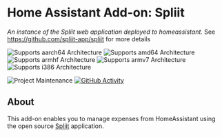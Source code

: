 # Home Assistant Add-on: Spliit

_An instance of the Spliit web application deployed to homeassistant._ See https://github.com/spliit-app/spliit for more details

![Supports aarch64 Architecture][aarch64-shield]
![Supports amd64 Architecture][amd64-shield]
![Supports armhf Architecture][armhf-shield]
![Supports armv7 Architecture][armv7-shield]
![Supports i386 Architecture][i386-shield]

<!-- [![Github Actions][github-actions-shield]][github-actions]-->
![Project Maintenance][maintenance-shield]
[![GitHub Activity][commits-shield]][commits]

## About

This add-on enables you to manage expenses from HomeAssistant using the open source [Spliit](https://github.com/spliit-app/spliit) application.

[aarch64-shield]: https://img.shields.io/badge/aarch64-yes-green.svg
[amd64-shield]: https://img.shields.io/badge/amd64-yes-green.svg
[armhf-shield]: https://img.shields.io/badge/armhf-no-red.svg
[armv7-shield]: https://img.shields.io/badge/armv7-no-red.svg
[i386-shield]: https://img.shields.io/badge/i386-no-red.svg
[commits-shield]: https://img.shields.io/github/commit-activity/y/ChristopherJohnston/spliit-app-homeassistant-addons.svg
[commits]: https://github.com/ChristopherJohnston/spliit-app-homeassistant-addons/commits/main
[maintenance-shield]: https://img.shields.io/maintenance/yes/2024.svg
[github-actions-shield]: https://github.com/ChristopherJohnston/spliit-app-homeassistant-addons/workflows/CI/badge.svg
[github-actions]: https://github.com/ChristopherJohnston/spliit-app-homeassistant-addons/actions